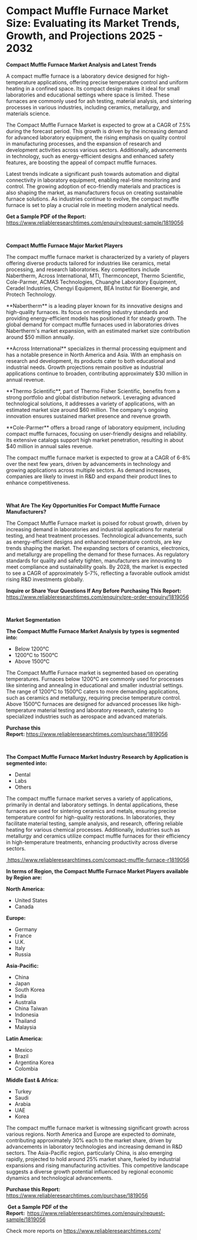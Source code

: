 <p><h1>Compact Muffle Furnace Market Size: Evaluating its Market Trends, Growth, and Projections 2025 - 2032</h1></p><p><strong>Compact Muffle Furnace Market Analysis and Latest Trends</strong></p>
<p><p>A compact muffle furnace is a laboratory device designed for high-temperature applications, offering precise temperature control and uniform heating in a confined space. Its compact design makes it ideal for small laboratories and educational settings where space is limited. These furnaces are commonly used for ash testing, material analysis, and sintering processes in various industries, including ceramics, metallurgy, and materials science.</p><p>The Compact Muffle Furnace Market is expected to grow at a CAGR of 7.5% during the forecast period. This growth is driven by the increasing demand for advanced laboratory equipment, the rising emphasis on quality control in manufacturing processes, and the expansion of research and development activities across various sectors. Additionally, advancements in technology, such as energy-efficient designs and enhanced safety features, are boosting the appeal of compact muffle furnaces.</p><p>Latest trends indicate a significant push towards automation and digital connectivity in laboratory equipment, enabling real-time monitoring and control. The growing adoption of eco-friendly materials and practices is also shaping the market, as manufacturers focus on creating sustainable furnace solutions. As industries continue to evolve, the compact muffle furnace is set to play a crucial role in meeting modern analytical needs.</p></p>
<p><strong>Get a Sample PDF of the Report:&nbsp;</strong> <a href="https://www.reliableresearchtimes.com/enquiry/request-sample/1819056?utm_campaign=2531&utm_medium=2&utm_source=Github&utm_content=ia&utm_term=27022025&utm_id=compact-muffle-furnace">https://www.reliableresearchtimes.com/enquiry/request-sample/1819056</a></p>
<p>&nbsp;</p>
<p><strong>Compact Muffle Furnace Major Market Players</strong></p>
<p><p>The compact muffle furnace market is characterized by a variety of players offering diverse products tailored for industries like ceramics, metal processing, and research laboratories. Key competitors include Nabertherm, Across International, MTI, Thermconcept, Thermo Scientific, Cole-Parmer, ACMAS Technologies, Chuanghe Laboratory Equipment, Ceradel Industries, Chengyi Equipment, BEA Institut für Bioenergie, and Protech Technology.</p><p>**Nabertherm** is a leading player known for its innovative designs and high-quality furnaces. Its focus on meeting industry standards and providing energy-efficient models has positioned it for steady growth. The global demand for compact muffle furnaces used in laboratories drives Nabertherm's market expansion, with an estimated market size contribution around $50 million annually.</p><p>**Across International** specializes in thermal processing equipment and has a notable presence in North America and Asia. With an emphasis on research and development, its products cater to both educational and industrial needs. Growth projections remain positive as industrial applications continue to broaden, contributing approximately $30 million in annual revenue.</p><p>**Thermo Scientific**, part of Thermo Fisher Scientific, benefits from a strong portfolio and global distribution network. Leveraging advanced technological solutions, it addresses a variety of applications, with an estimated market size around $60 million. The company's ongoing innovation ensures sustained market presence and revenue growth.</p><p>**Cole-Parmer** offers a broad range of laboratory equipment, including compact muffle furnaces, focusing on user-friendly designs and reliability. Its extensive catalogs support high market penetration, resulting in about $40 million in annual sales revenue.</p><p>The compact muffle furnace market is expected to grow at a CAGR of 6-8% over the next few years, driven by advancements in technology and growing applications across multiple sectors. As demand increases, companies are likely to invest in R&D and expand their product lines to enhance competitiveness.</p></p>
<p>&nbsp;</p>
<p><strong>What Are The Key Opportunities For Compact Muffle Furnace Manufacturers?</strong></p>
<p><p>The Compact Muffle Furnace market is poised for robust growth, driven by increasing demand in laboratories and industrial applications for material testing, and heat treatment processes. Technological advancements, such as energy-efficient designs and enhanced temperature controls, are key trends shaping the market. The expanding sectors of ceramics, electronics, and metallurgy are propelling the demand for these furnaces. As regulatory standards for quality and safety tighten, manufacturers are innovating to meet compliance and sustainability goals. By 2028, the market is expected to see a CAGR of approximately 5-7%, reflecting a favorable outlook amidst rising R&D investments globally.</p></p>
<p><strong>Inquire or Share Your Questions If Any Before Purchasing This Report:</strong> <a href="https://www.reliableresearchtimes.com/enquiry/pre-order-enquiry/1819056?utm_campaign=2531&utm_medium=2&utm_source=Github&utm_content=ia&utm_term=27022025&utm_id=compact-muffle-furnace">https://www.reliableresearchtimes.com/enquiry/pre-order-enquiry/1819056</a></p>
<p>&nbsp;</p>
<p><strong>Market Segmentation</strong></p>
<p><strong>The Compact Muffle Furnace Market Analysis by types is segmented into:</strong></p>
<p><ul><li>Below 1200°C</li><li>1200°C to 1500°C</li><li>Above 1500°C</li></ul></p>
<p><p>The Compact Muffle Furnace market is segmented based on operating temperatures. Furnaces below 1200°C are commonly used for processes like sintering and annealing in educational and smaller industrial settings. The range of 1200°C to 1500°C caters to more demanding applications, such as ceramics and metallurgy, requiring precise temperature control. Above 1500°C furnaces are designed for advanced processes like high-temperature material testing and laboratory research, catering to specialized industries such as aerospace and advanced materials.</p></p>
<p><strong>Purchase this Report:&nbsp;</strong><a href="https://www.reliableresearchtimes.com/purchase/1819056?utm_campaign=2531&utm_medium=2&utm_source=Github&utm_content=ia&utm_term=27022025&utm_id=compact-muffle-furnace">https://www.reliableresearchtimes.com/purchase/1819056</a></p>
<p>&nbsp;</p>
<p><strong>The Compact Muffle Furnace Market Industry Research by Application is segmented into:</strong></p>
<p><ul><li>Dental</li><li>Labs</li><li>Others</li></ul></p>
<p><p>The compact muffle furnace market serves a variety of applications, primarily in dental and laboratory settings. In dental applications, these furnaces are used for sintering ceramics and metals, ensuring precise temperature control for high-quality restorations. In laboratories, they facilitate material testing, sample analysis, and research, offering reliable heating for various chemical processes. Additionally, industries such as metallurgy and ceramics utilize compact muffle furnaces for their efficiency in high-temperature treatments, enhancing productivity across diverse sectors.</p></p>
<p><a href="https://www.reliableresearchtimes.com/compact-muffle-furnace-r1819056?utm_campaign=2531&utm_medium=2&utm_source=Github&utm_content=ia&utm_term=27022025&utm_id=compact-muffle-furnace">&nbsp;https://www.reliableresearchtimes.com/compact-muffle-furnace-r1819056</a></p>
<p><strong>In terms of Region, the Compact Muffle Furnace Market Players available by Region are:</strong></p>
<p>
    <p> <strong> North America: </strong>
        <ul>
            <li>United States</li>
            <li>Canada</li>
        </ul>
        </p> 
    <p> <strong> Europe: </strong>
        <ul>
            <li>Germany</li>
            <li>France</li>
            <li>U.K.</li>
            <li>Italy</li>
            <li>Russia</li>
        </ul>
        </p> 
    <p> <strong> Asia-Pacific: </strong>
        <ul>
            <li>China</li>
            <li>Japan</li>
            <li>South Korea</li>
            <li>India</li>
            <li>Australia</li>
            <li>China Taiwan</li>
            <li>Indonesia</li>
            <li>Thailand</li>
            <li>Malaysia</li>
        </ul>
        </p> 
    <p> <strong> Latin America: </strong>
        <ul>
            <li>Mexico</li>
            <li>Brazil</li>
            <li>Argentina Korea</li>
            <li>Colombia</li>
        </ul>
        </p> 
    <p> <strong> Middle East & Africa: </strong>
        <ul>
            <li>Turkey</li>
            <li>Saudi</li>
            <li>Arabia</li>
            <li>UAE</li>
            <li>Korea</li>
        </ul>
    </p>
    </p>
<p><p>The compact muffle furnace market is witnessing significant growth across various regions. North America and Europe are expected to dominate, contributing approximately 30% each to the market share, driven by advancements in laboratory technologies and increasing demand in R&D sectors. The Asia-Pacific region, particularly China, is also emerging rapidly, projected to hold around 25% market share, fueled by industrial expansions and rising manufacturing activities. This competitive landscape suggests a diverse growth potential influenced by regional economic dynamics and technological advancements.</p></p>
<p><strong>Purchase this Report: </strong><a href="https://www.reliableresearchtimes.com/purchase/1819056?utm_campaign=2531&utm_medium=2&utm_source=Github&utm_content=ia&utm_term=27022025&utm_id=compact-muffle-furnace">https://www.reliableresearchtimes.com/purchase/1819056</a></p>
<p>&nbsp;<strong>Get a Sample PDF of the Report:&nbsp;&nbsp;</strong><a href="https://www.reliableresearchtimes.com/enquiry/request-sample/1819056?utm_campaign=2531&utm_medium=2&utm_source=Github&utm_content=ia&utm_term=27022025&utm_id=compact-muffle-furnace">https://www.reliableresearchtimes.com/enquiry/request-sample/1819056</a></p>
<p><strong></strong></p>
<p>Check more reports on <a href="https://www.reliableresearchtimes.com/?utm_campaign=2531&utm_medium=2&utm_source=Github&utm_content=ia&utm_term=27022025&utm_id=compact-muffle-furnace">https://www.reliableresearchtimes.com/</a></p>